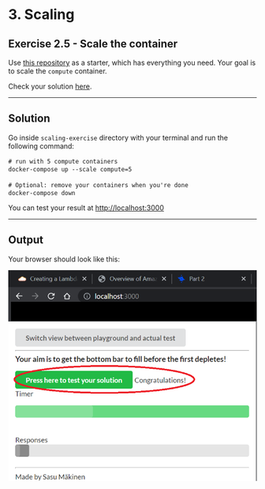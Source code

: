 # 3. Scaling

## Exercise 2.5 - Scale the container

Use [this repository](https://github.com/docker-hy/material-applications/tree/main/scaling-exercise) as a starter, which has everything you need. Your goal is to scale the `compute` container. 


Check your solution [here](http://localhost:3000).

---

## Solution

Go inside `scaling-exercise` directory with your terminal and run the following command:

```docker
# run with 5 compute containers
docker-compose up --scale compute=5

# Optional: remove your containers when you're done
docker-compose down
```

You can test your result at [http://localhost:3000](http://localhost:3000)

---

## Output

Your browser should look like this:

![2.5 - scaling](../img/e2.5.PNG)